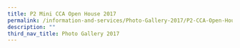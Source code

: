 ```yaml
---
title: P2 Mini CCA Open House 2017
permalink: /information-and-services/Photo-Gallery-2017/P2-CCA-Open-House/permalink
description: ""
third_nav_title: Photo Gallery 2017
---
```

